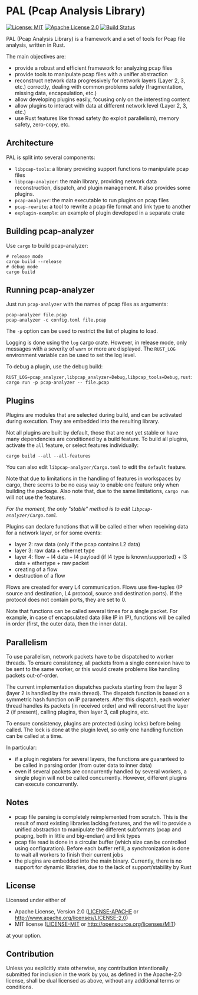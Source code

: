 # PAL (Pcap Analysis Library)

[![License: MIT](https://img.shields.io/badge/License-MIT-yellow.svg)](./LICENSE-MIT)
[![Apache License 2.0](https://img.shields.io/badge/License-Apache%202.0-blue.svg)](./LICENSE-APACHE)
[![Build Status](https://travis-ci.org/rusticata/pcap-analyzer.svg?branch=master)](https://travis-ci.org/rusticata/pcap-analyzer)

PAL (Pcap Analysis Library) is a framework and a set of tools for Pcap file analysis, written in
Rust.

The main objectives are:

- provide a robust and efficient framework for analyzing pcap files
- provide tools to manipulate pcap files with a unifier abstraction
- reconstruct network data progressively for network layers (Layer 2, 3, etc.) correctly, dealing
  with common problems safely (fragmentation, missing data, encapsulation, etc.)
- allow developing plugins easily, focusing only on the interesting content
- allow plugins to interact with data at different network level (Layer 2, 3, etc.)
- use Rust features like thread safety (to exploit parallelism), memory safety, zero-copy, etc.

## Architecture

PAL is split into several components:

- `libpcap-tools`: a library providing support functions to manipulate pcap files
- `libpcap-analyzer`: the main library, providing network data reconstruction, dispatch, and plugin
  management. It also provides some plugins.
- `pcap-analyzer`: the main executable to run plugins on pcap files
- `pcap-rewrite`: a tool to rewrite a pcap file format and link type to another
- `explugin-example`: an example of plugin developed in a separate crate

## Building pcap-analyzer

Use `cargo` to build pcap-analyzer:

```
# release mode
cargo build --release
# debug mode
cargo build
```

## Running pcap-analyzer

Just run `pcap-analyzer` with the names of pcap files as arguments:

```
pcap-analyzer file.pcap
pcap-analyzer -c config.toml file.pcap
```

The `-p` option can be used to restrict the list of plugins to load.

Logging is done using the `log` cargo crate. However, in release mode, only messages with a severity
of `warn` or more are displayed. The `RUST_LOG` environment variable can be used to set the log
level.

To debug a plugin, use the debug build:

```
RUST_LOG=pcap_analyzer,libpcap_analyzer=Debug,libpcap_tools=Debug,rusticata=Debug cargo run -p pcap-analyzer -- file.pcap
```

## Plugins

Plugins are modules that are selected during build, and can be activated during execution. They are
embedded into the resulting library.

Not all plugins are built by default, those that are not yet stable or have many dependencies are
conditioned by a build feature. To build all plugins, activate the `all` feature, or select features
individually:

```
cargo build --all --all-features
```

You can also edit `libpcap-analyzer/Cargo.toml` to edit the `default` feature.

Note that due to limitations in the handling of features in workspaces by cargo, there seems to be
no easy way to enable one feature only when building the package.
Also note that, due to the same limitations, `cargo run` will not use the features.

*For the moment, the only "stable" method is to edit `libpcap-analyzer/Cargo.toml`.*

Plugins can declare functions that will be called either when receiving data for a network layer, or
for some events:

- layer 2: raw data (only if the pcap contains L2 data)
- layer 3: raw data + ethernet type
- layer 4: flow + l4 data + l4 payload (if l4 type is known/supported) + l3 data + ethertype + raw packet
- creating of a flow
- destruction of a flow

Flows are created for every L4 communication. Flows use five-tuples (IP source and destination, L4
protocol, source and destination ports). If the protocol does not contain ports, they are set to 0.

Note that functions can be called several times for a single packet. For example, in case of
encapsulated data (like IP in IP), functions will be called in order (first, the outer data, then
the inner data).

## Parallelism

To use parallelism, network packets have to be dispatched to worker threads. To ensure consistency,
all packets from a single connexion have to be sent to the same worker, or this would create
problems like handling packets out-of-order.

The current implementation dispatches packets starting from the layer 3 (layer 2 is handled by the
main thread). The dispatch function is based on a symmetric hash function on IP parameters.
After this dispatch, each worker thread handles its packets (in received order) and will reconstruct
the layer 2 (if present), calling plugins, then layer 3, call plugins, etc.

To ensure consistency, plugins are protected (using locks) before being called. The lock is done at
the plugin level, so only one handling function can be called at a time.

In particular:

- if a plugin registers for several layers, the functions are guaranteed to be called in parsing
  order (from outer data to inner data)
- even if several packets are concurrently handled by several workers, a single plugin will not be
  called concurrently. However, different plugins can execute concurrently.

## Notes

- pcap file parsing is completely reimplemented from scratch. This is the result of most existing
  libraries lacking features, and the will to provide a unified abstraction to manipulate the
  different subformats (pcap and pcapng, both in little and big-endian) and link types
- pcap file read is done in a circular buffer (which size can be controlled using configuration).
  Before each buffer refill, a synchronization is done to wait all workers to finish their current
  jobs
- the plugins are embedded into the main binary. Currently, there is no support for dynamic
  libraries, due to the lack of support/stability by Rust

## License

Licensed under either of

 * Apache License, Version 2.0
   ([LICENSE-APACHE](LICENSE-APACHE) or http://www.apache.org/licenses/LICENSE-2.0)
 * MIT license
   ([LICENSE-MIT](LICENSE-MIT) or http://opensource.org/licenses/MIT)

at your option.

## Contribution

Unless you explicitly state otherwise, any contribution intentionally submitted
for inclusion in the work by you, as defined in the Apache-2.0 license, shall be
dual licensed as above, without any additional terms or conditions.
